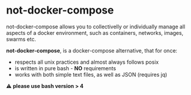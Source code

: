 # not-docker-compose

not-docker-compose allows you to collectivelly or individually manage all aspects of a docker environment, such as containers, networks, images, swarms etc.

<b>not-docker-compose</b>, is a docker-compose alternative, that for once:
- respects all unix practices and almost always follows posix
- is written in pure bash - <b>NO</b> requirements
- works with both simple text files, as well as JSON (requires jq) 

:warning: <b>please use bash version > 4</b>
